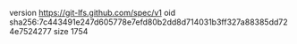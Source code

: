 version https://git-lfs.github.com/spec/v1
oid sha256:7c443491e247d605778e7efd80b2dd8d714031b3ff327a88385dd724e7524277
size 1754
